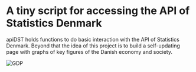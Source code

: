 # A tiny script for accessing the API of Statistics Denmark

apiDST holds functions to do basic interaction with the API of Statistics Denmark. Beyond that the idea of this project is to build a self-updating page with graphs of key figures of the Danish economy and society.  


![GDP](https://github.com/Kristianuruplarsen/HowIsTheEconomyDoing/gdp.png)
